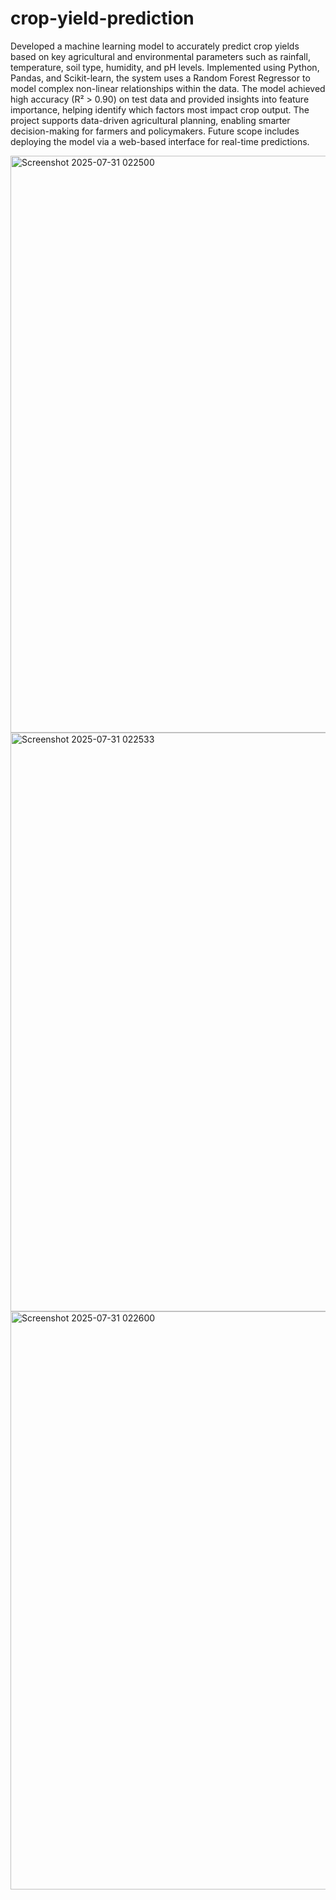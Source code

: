 # crop-yield-prediction

Developed a machine learning model to accurately predict crop yields based on key agricultural and environmental parameters such as rainfall, temperature, soil type, humidity, and pH levels. Implemented using Python, Pandas, and Scikit-learn, the system uses a Random Forest Regressor to model complex non-linear relationships within the data. The model achieved high accuracy (R² > 0.90) on test data and provided insights into feature importance, helping identify which factors most impact crop output. The project supports data-driven agricultural planning, enabling smarter decision-making for farmers and policymakers. Future scope includes deploying the model via a web-based interface for real-time predictions.


<img width="1896" height="923" alt="Screenshot 2025-07-31 022500" src="https://github.com/user-attachments/assets/ece74730-d715-4e41-8274-1daa00fab382" />






<img width="1895" height="926" alt="Screenshot 2025-07-31 022533" src="https://github.com/user-attachments/assets/f2443c42-cbbc-474f-b51b-77dc20577dc6" />







<img width="1918" height="925" alt="Screenshot 2025-07-31 022600" src="https://github.com/user-attachments/assets/ec950813-c268-44dd-b729-85a700c5f960" />
